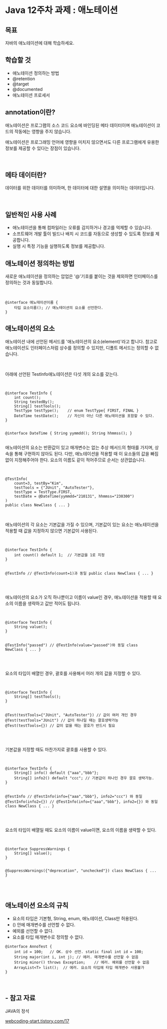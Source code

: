 <h1>Java 12주차 과제 : 애노테이션</h1>
<h2 data-ke-size="size26">목표</h2>
<p>자바의 애노테이션에 대해 학습하세요.</p>
<h2 data-ke-size="size26">학습할 것</h2>
<ul style="list-style-type: disc;" data-ke-list-type="disc">
<li>애노테이션 정의하는 방법</li>
<li>@retention</li>
<li>@target</li>
<li>@documented</li>
<li>애노테이션 프로세서</li>
</ul>
<h2 data-ke-size="size26">annotation이란?</h2>
<p>애노테이션은 프로그램의 소스 코드 요소에 바인딩된 메타 데이터이며 애노테이션이 코드의 작동에는 영향을 주지 않습니다.</p>
<p>애노테이션은 프로그래밍 언어에 영향을 미치지 않으면서도 다른 프로그램에게 유용한 정보를 제공할 수 있다는 장점이 있습니다.</p>
<p>&nbsp;</p>
<h2 data-ke-size="size26">메타 데이터란?</h2>
<p>데이터를 위한 데이터를 의미하며, 한 데이터에 대한 설명을 의미하는 데이터입니다.</p>
<p>&nbsp;</p>
<h2 data-ke-size="size26">일반적인 사용 사례</h2>
<ul style="list-style-type: disc;" data-ke-list-type="disc">
<li>애노테이션을 통해 컴파일러는 오류를 감지하거나 경고를 억제할 수 있습니다.</li>
<li>소프트웨어 개발 툴이 빌드나 배치 시 코드를 자동으로 생성할 수 있도록 정보를 제공합니다.</li>
<li>실행 시 특정 기능을 실행하도록 정보를 제공합니다.</li>
</ul>
<h2 data-ke-size="size26">애노테이션 정의하는 방법</h2>
<p>새로운 애노테이션을 정의하는 압업은 '@'기호를 붙이는 것을 제외하면 인터페이스를 정의하는 것과 동일합니다.</p>
<p>&nbsp;</p>
<pre id="code_1612101039733" class="java" data-ke-language="java" data-ke-type="codeblock"><code>@interface 애노테이션이름 {
	타입 요소이름(); // 애노테이션의 요소를 선언한다.
}
</code></pre>
<h2 data-ke-size="size26">애노테이션의 요소</h2>
<p>애노테이션 내에 선언된 메서드를 '애노테이션의 요소(element)'라고 합니다. 참고로 애노테이션도 인터페이스처럼 상수를 정의할 수 있지만, 디폴트 메서드는 정의할 수 없습니다.</p>
<p>&nbsp;</p>
<p>아래에 선언된 TestInfo애노테이션은 다섯 개의 요소를 갖는다.</p>
<p>&nbsp;</p>
<pre id="code_1612101459447" class="java" data-ke-language="java" data-ke-type="codeblock"><code>@interface TestInfo {
	int count();
    String testedBy();
    String[] testTools();
    TestType testType();	// enum TestType{ FIRST, FINAL }
    DateTime testDate();	// 자신이 아닌 다른 애노테이션을 포함할 수 있다.
}

@interface DateTime {
	String yymmdd();
    String hhmmss();
}
</code></pre>
<p>애노테이션의 요소는 반환값이 있고 매개변수는 없는 추상 메서드의 형태를 가지며, 상속을 통해 구현하지 않아도 된다. 다만, 애노테이션을 적용할 때 이 요소들의 값을 빠짐없이 지정해주어야 한다. 요소의 이름도 같이 적어주므로 순서는 상관없습니다.</p>
<p>&nbsp;</p>
<pre id="code_1612101869549" class="java" data-ke-language="java" data-ke-type="codeblock"><code>@TestInfo(
	count=3, testBy="Kim",
    testTools = {"JUnit", "AutoTester"},
    testType = TestType.FIRST,
    testDate = @DateTime(yymmdd="210131", hhmmss="230300")
)
public class NewClass { ... }
</code></pre>
<p>&nbsp;</p>
<p>애노테이션의 각 요소는 기본값을 가질 수 있으며, 기본값이 있는 요소는 애노테이션을 적용할 때 값을 지정하지 않으면 기본값이 사용된다.</p>
<p>&nbsp;</p>
<pre id="code_1612102044694" class="java" data-ke-language="java" data-ke-type="codeblock"><code>@interface TestInfo {
	int count() default 1;	// 기본값을 1로 지정
}

@TestInfo	// @TestInfo(count=1)과 동일
public class NewClass { ... }
</code></pre>
<p>&nbsp;</p>
<p>애노테이션의 요소가 오직 하나뿐이고 이름이 value인 경우, 애노테이션을 적용할 때 요소의 이름을 생략하고 값만 적어도 됩니다.</p>
<p>&nbsp;</p>
<pre id="code_1612102243981" class="java" data-ke-language="java" data-ke-type="codeblock"><code>@interface TestInfo {
	String value();
}

@TestInfo("passed")	// @TestInfo(value="passed")와 동일
class NewClass { ... }
</code></pre>
<p>&nbsp;</p>
<p>요소의 타입이 배열인 경우, 괄호를 사용해서 어러 개의 값을 지정할 수 있다.</p>
<p>&nbsp;</p>
<pre id="code_1612102411438" class="java" data-ke-language="java" data-ke-type="codeblock"><code>@interface TestInfo {
	String[] testTools();
}

@Test(testTools={"JUnit", "AutoTester"})	// 값이 여러 개인 경우
@Test(testTools="JUnit")	// 값이 하나일 때는 괄호생략가능
@Test(testTools={})	// 값이 없을 때는 괄호가 반드시 필요
</code></pre>
<p>&nbsp;</p>
<p>기본값을 지정할 때도 마찬가지로 괄호를 사용할 수 있다.</p>
<p>&nbsp;</p>
<pre id="code_1612102535297" class="java" data-ke-language="java" data-ke-type="codeblock"><code>@interface TestInfo {
	String[] info() default {"aaa","bbb"};	
    String[] info2() default "ccc";	// 기본값이 하나인 경우 괄호 생략가능.
}

@TestInfo	// @TestInfo(info={"aaa","bbb"}, info2="ccc") 와 동일
@TestInfo(info2={})	// @TestInfo(info={"aaa","bbb"}, info2={}) 와 동일
class NewClass { ... }
</code></pre>
<p>&nbsp;</p>
<p>요소의 타입이 배열일 때도 요소의 이름이 value이면, 요소의 이름을 생략할 수 있다.</p>
<p>&nbsp;</p>
<pre id="code_1612102786345" class="java" data-ke-language="java" data-ke-type="codeblock"><code>@interface SuppressWarnings {
	String[] value();
}

@SuppressWarnings({"deprecation", "unchecked"})
class NewClass { ... }
</code></pre>
<p>&nbsp;</p>
<h2 data-ke-size="size26">애노테이션 요소의 규칙</h2>
<ul style="list-style-type: disc;" data-ke-list-type="disc">
<li>요소의 타입은 기본형, String, enum, 애노테이션, Class만 허용된다.</li>
<li>() 안에 매개변수를 선언할 수 없다.</li>
<li>예외를 선언할 수 없다.</li>
<li>요소를 타입 매개변수로 정의할 수 없다.</li>
</ul>
<pre id="code_1612103027772" class="java" data-ke-language="java" data-ke-type="codeblock"><code>@interface AnnoTest {
	int id = 100;	// OK. 상수 선언. static final int id = 100;
    String major(int i, int j);	// 에러. 매개변수를 선언할 수 없음
    String minor() throws Exception;	// 에러. 예외를 선언할 수 없음
    ArrayList&lt;T&gt; list();	// 에러. 요소의 타입에 타입 매개변수 사용불가
}
</code></pre>
<p>&nbsp;</p>
<h2 data-ke-size="size26">- 참고 자료</h2>
<p>JAVA의 정석</p>
<p><a href="https://webcoding-start.tistory.com/17" target="_blank" rel="noopener">webcoding-start.tistory.com/17</a></p>
<p>&nbsp;</p>
<p>&nbsp;</p>
